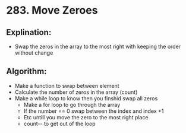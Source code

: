 # 283. Move Zeroes
 ## Explination:
  - Swap the zeros in the array to the most right with keeping the order without change

 ## Algorithm:
  - Make a function to swap between element 
  - Calculate the number of zeros in the array (count)
  - Make a while loop to know then you finshid swap all zeros
    - Make a for loop to go through the array 
    - If the number == 0 swap between the index and index +1 
    - Etc untill you move the zero to the most right place
    - count-- to get out of the loop
 
